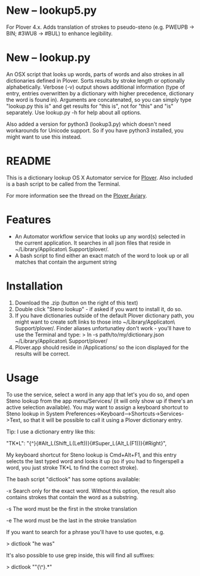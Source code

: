 # New – lookup5.py
For Plover 4.x. Adds translation of strokes to pseudo-steno (e.g. PWEUPB -> BIN; #3WU8 -> #BUL) to enhance legibility.

# New – lookup.py
An OSX script that looks up words, parts of words and also strokes in all dictionaries defined in Plover. Sorts results by stroke length or optionally alphabetically. Verbose (-v) output shows additional information (type of entry, entries overwritten by a dictionary with higher precedence, dictionary the word is found in). Arguments are concatenated, so you can simply type "lookup.py this is" and get results for "this is", not for "this" and "is" separately. Use lookup.py -h for help about all options.

Also added a version for python3 (lookup3.py) which doesn't need workarounds for Unicode support. So if you have python3 installed, you might want to use this instead.

# README

This is a dictionary lookup OS X Automator service for [Plover](https://github.com/openstenoproject/plover).
Also included is a bash script to be called from the Terminal.

For more information see the thread on the [Plover Aviary](http://stenoknight.com/plover/aviary/phpBB3/viewtopic.php?f=14&t=4386&p=6524&hilit=dictionary+lookup#p6524).

# Features

* An Automator workflow service that looks up any word(s) selected in the current application. It searches in all json files that reside in ~/Library/Applicaton\ Support/plover/.
* A bash script  to find either an exact match of the word to look up or all matches that contain the argument string

# Installation

1. Download the .zip (button on the right of this text)
2. Double click "Steno lookup" - if asked if you want to install it, do so.
3. If you have dictionaries outside of the default Plover dictionary path, you might want to create soft links to those into ~/Library/Applicaton\ Support/plover/. Finder aliases unfortunatley don't work - you'll have to use the Terminal and type:
\> ln -s path/to/my/dictionary.json ~/Library/Applicaton\ Support/plover/
4. Plover.app should reside in /Applications/ so the icon displayed for the results will be correct.

# Usage

To use the service, select a word in any app that let's you do so, and open Steno lookup from the app menu/Services/ (it will only show up if there's an active selection available). You may want to assign a keyboard shortcut to Steno lookup in System Preferences->Keyboard–>Shortcuts->Services->Text, so that it will be possible to call it using a Plover dictionary entry.

Tip: I use a dictionary entry like this:

"TK\*L": "{^}{#Alt\_L(Shift\_L(Left))}{#Super\_L(Alt_L(F1))}{#Right}",

My keyboard shortcut for Steno lookup is Cmd+Alt+F1, and this entry selects the last typed word and looks it up (so if you had to fingerspell a word, you just stroke TK\*L to find the correct stroke).

The bash script "dictlook" has some options available:

-x Search only for the exact word. Without this option, the result also contains strokes that contain the word as a substring.

-s The word must be the first in the stroke translation

-e The word must be the last in the stroke translation

If you want to search for a phrase you'll have to use quotes, e.g.

\> dictlook "he was"

It's also possible to use grep inside, this will find all suffixes:

\> dictlook "\"{\\^}.*"
